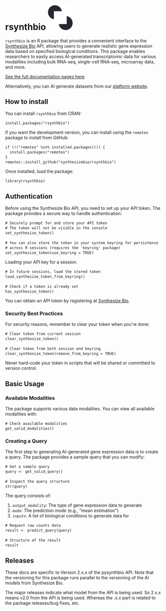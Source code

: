 # rsynthbio <img src="assets/logomark.png" style="width: 80px;" alt="Logomark">

`rsynthbio` is an R package that provides a convenient interface to the [Synthesize Bio](https://www.synthesize.bio/) API, allowing users to generate realistic gene expression data based on specified biological conditions. This package enables researchers to easily access AI-generated transcriptomic data for various modalities including bulk RNA-seq, single-cell RNA-seq, microarray data, and more.

[See the full documentation pages here](https://synthesizebio.github.io/rsynthbio/).

Alternatively, you can AI generate datasets from our [platform website](https://app.synthesize.bio/datasets/).

## How to install

You can install `rsynthbio` from CRAN:

```
install.packages("rsynthbio")
```

If you want the development version, you can install using the `remotes` package to install from GitHub:

```
if (!("remotes" %in% installed.packages())) {
  install.packages("remotes")
}
remotes::install_github("synthesizebio/rsynthbio")
```

Once installed, load the package:

```
library(rsynthbio)
```

## Authentication

Before using the Synthesize Bio API, you need to set up your API token. The package provides a secure way to handle authentication:

```
# Securely prompt for and store your API token
# The token will not be visible in the console
set_synthesize_token()

# You can also store the token in your system keyring for persistence
# across R sessions (requires the 'keyring' package)
set_synthesize_token(use_keyring = TRUE)
```

Loading your API key for a session.

```
# In future sessions, load the stored token
load_synthesize_token_from_keyring()

# Check if a token is already set
has_synthesize_token()
```

You can obtain an API token by registering at [Synthesize Bio](https://app.synthesize.bio).

### Security Best Practices

For security reasons, remember to clear your token when you're done:

```
# Clear token from current session
clear_synthesize_token()

# Clear token from both session and keyring
clear_synthesize_token(remove_from_keyring = TRUE)
```

Never hard-code your token in scripts that will be shared or committed to version control.

## Basic Usage

### Available Modalities

The package supports various data modalities. You can view all available modalities with:

```
# Check available modalities
get_valid_modalities()
```

### Creating a Query

The first step to generating AI-generated gene expression data is to create a query. The package provides a sample query that you can modify:

```
# Get a sample query
query <- get_valid_query()

# Inspect the query structure
str(query)
```

The query consists of:

1. `output_modality`: The type of gene expression data to generate
2. `mode`: The prediction mode (e.g., "mean estimation")
3. `inputs`: A list of biological conditions to generate data for

```
# Request raw counts data
result <- predict_query(query)

# Structure of the result
result
```

## Releases

These docs are specific to Version 2.x.x of the pysynthbio API.
Note that the versioning for this package runs parallel to the versioning of the AI models from
Synthesize Bio.

The major releases indicate what model from the API is being used. So 2.x.x means v2.0 from the API is being used.
Whereas the .x.x part is related to the package releases/bug fixes, etc.
